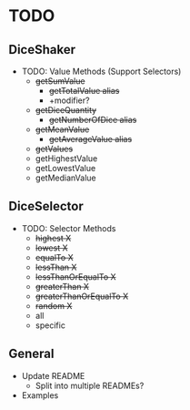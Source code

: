 # TODO

## DiceShaker

- TODO: Value Methods (Support Selectors)
  - ~~getSumValue~~
    - ~~getTotalValue alias~~
    - +modifier?
  - ~~getDiceQuantity~~
    - ~~getNumberOfDice alias~~
  - ~~getMeanValue~~
    - ~~getAverageValue alias~~
  - ~~getValues~~
  - getHighestValue
  - getLowestValue
  - getMedianValue

## DiceSelector

- TODO: Selector Methods
  - ~~highest X~~
  - ~~lowest X~~
  - ~~equalTo X~~
  - ~~lessThan X~~
  - ~~lessThanOrEqualTo X~~
  - ~~greaterThan X~~
  - ~~greaterThanOrEqualTo X~~
  - ~~random X~~
  - all
  - specific
  
## General

- Update README
  - Split into multiple READMEs?
- Examples